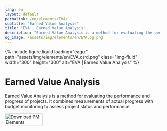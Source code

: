```yaml
---
lang: en
layout: default
permalink: /en/elements/EVA/
subtitle: "Earned Value Analysis"
title: "EVA | Earned Value Analysis"
description: "Earned Value Analysis is a method for evaluating the performance and progress of projects. It combines measurements of actual progress with budget monitoring to assess project status and performance."
og_image: /assets/img/elements/en/EVA.og.png
---
```


{% include figure.liquid loading="eager" path="assets/img/elements/en/EVA.card.png" class="img-fluid" width="300" height="300" alt="EVA | Earned Value Analysis" %}

# Earned Value Analysis

Earned Value Analysis is a method for evaluating the performance and progress of projects. It combines measurements of actual progress with budget monitoring to assess project status and performance.

<a href="https://apps.apple.com/app/apple-store/id6738084498?pt=127441684&ct=website&mt=8">
  <img src="{{ "assets/img/en/appstore.png" | relative_url }}" width="120" height="40" alt="Download PM Elements">
</a>
